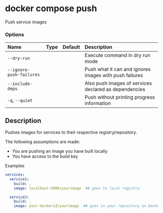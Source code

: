 # docker compose push

<!---MARKER_GEN_START-->
Push service images

### Options

| Name                     | Type | Default | Description                                            |
|:-------------------------|:-----|:--------|:-------------------------------------------------------|
| `--dry-run`              |      |         | Execute command in dry run mode                        |
| `--ignore-push-failures` |      |         | Push what it can and ignores images with push failures |
| `--include-deps`         |      |         | Also push images of services declared as dependencies  |
| `-q`, `--quiet`          |      |         | Push without printing progress information             |


<!---MARKER_GEN_END-->

## Description

Pushes images for services to their respective registry/repository.

The following assumptions are made:
- You are pushing an image you have built locally
- You have access to the build key

Examples

```yaml
services:
  service1:
    build: .
    image: localhost:5000/yourimage  ## goes to local registry

  service2:
    build: .
    image: your-dockerid/yourimage  ## goes to your repository on Docker Hub
```
